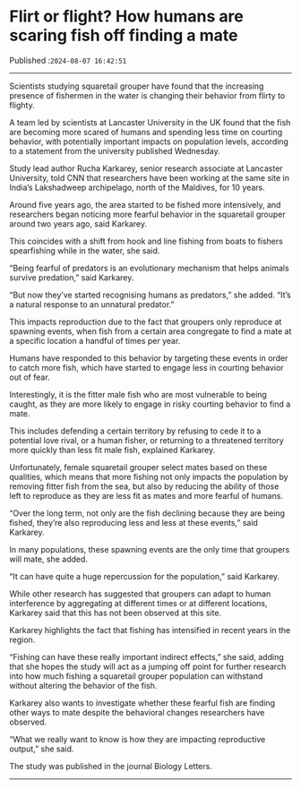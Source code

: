 # Flirt or flight? How humans are scaring fish off finding a mate

Published :`2024-08-07 16:42:51`

---

Scientists studying squaretail grouper have found that the increasing presence of fishermen in the water is changing their behavior from flirty to flighty.

A team led by scientists at Lancaster University in the UK found that the fish are becoming more scared of humans and spending less time on courting behavior, with potentially important impacts on population levels, according to a statement from the university published Wednesday.

Study lead author Rucha Karkarey, senior research associate at Lancaster University, told CNN that researchers have been working at the same site in India’s Lakshadweep archipelago, north of the Maldives, for 10 years.

Around five years ago, the area started to be fished more intensively, and researchers began noticing more fearful behavior in the squaretail grouper around two years ago, said Karkarey.

This coincides with a shift from hook and line fishing from boats to fishers spearfishing while in the water, she said.

“Being fearful of predators is an evolutionary mechanism that helps animals survive predation,” said Karkarey.

“But now they’ve started recognising humans as predators,” she added. “It’s a natural response to an unnatural predator.”

This impacts reproduction due to the fact that groupers only reproduce at spawning events, when fish from a certain area congregate to find a mate at a specific location a handful of times per year.

Humans have responded to this behavior by targeting these events in order to catch more fish, which have started to engage less in courting behavior out of fear.

Interestingly, it is the fitter male fish who are most vulnerable to being caught, as they are more likely to engage in risky courting behavior to find a mate.

This includes defending a certain territory by refusing to cede it to a potential love rival, or a human fisher, or returning to a threatened territory more quickly than less fit male fish, explained Karkarey.

Unfortunately, female squaretail grouper select mates based on these qualities, which means that more fishing not only impacts the population by removing fitter fish from the sea, but also by reducing the ability of those left to reproduce as they are less fit as mates and more fearful of humans.

“Over the long term, not only are the fish declining because they are being fished, they’re also reproducing less and less at these events,” said Karkarey.

In many populations, these spawning events are the only time that groupers will mate, she added.

“It can have quite a huge repercussion for the population,” said Karkarey.

While other research has suggested that groupers can adapt to human interference by aggregating at different times or at different locations, Karkarey said that this has not been observed at this site.

Karkarey highlights the fact that fishing has intensified in recent years in the region.

“Fishing can have these really important indirect effects,” she said, adding that she hopes the study will act as a jumping off point for further research into how much fishing a squaretail grouper population can withstand without altering the behavior of the fish.

Karkarey also wants to investigate whether these fearful fish are finding other ways to mate despite the behavioral changes researchers have observed.

“What we really want to know is how they are impacting reproductive output,” she said.

The study was published in the journal Biology Letters.

---

